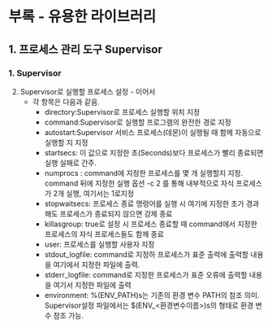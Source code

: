 # 부록 - 유용한 라이브러리
## 1. 프로세스 관리 도구 Supervisor
### 1. Supervisor
2. Supervisor로 실행할 프로세스 설정 - 이어서
   - 각 항목은 다음과 같음.
     - directory:Supervisor로 프로세스 실행할 위치 지정
     - command:Supervisor로 실행할 프로그램의 완전한 경로 지정
     - autostart:Supervisor 서비스 프로세스(데몬)이 실행될 때 함께 자동으로 실행할 지 지정
     - startsecs: 이 값으로 지정한 초(Seconds)보다 프로세스가 빨리 종료되면 실행 실패로 간주.
     - numprocs : command에 지정한 프로세스를 몇 개 실행할지 지정. command 뒤에 지정한 실행 옵션 -c 2 를 통해 내부적으로 자식 프로세스가 2개 실행, 여기서는 1로지정
     - stopwaitsecs: 프로세스 종료 명령어를 실행 시 여기에 지정한 초가 경과해도 프로세스가 종료되지 않으면 강제 종료
     - killasgroup: true로 설정 시 프로세스 종료할 때 command에서 지정한 프로세스의 자식 프로세스들도 함께 종료
     - user: 프로세스를 실행할 사용자 지정
     - stdout_logfile: command로 지정하 프로세스가 표준 출력에 출력할 내용을 여기에서 지정한 파일에 출력.
     - stderr_logfile: command로 지정한 프로세스가 표준 오류에 출력할 내용을 여기서 지정한 파일에 출력
     - environment: %(ENV_PATH)s는 기존의 환경 변수 PATH의 참조 의미. Supervisor설정 파일에서는 $(ENV_<환경변수이름>)s의 형태로 환경 변수 참조 가능.